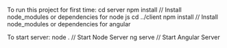 To run this project for first time:
cd server
npm install // Install node_modules or dependencies for node js
cd ../client
npm install // Install node_modules or dependencies for angular

To start server:
node . // Start Node Server
ng serve // Start Angular Server
